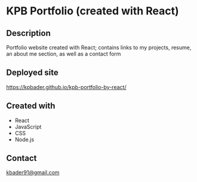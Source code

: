 # KPB Portfolio (created with React)

## Description 
Portfolio website created with React; contains links to my projects, resume, an about me section, as well as a contact form

## Deployed site 
https://kpbader.github.io/kpb-portfolio-by-react/

## Created with 
* React 
* JavaScript
* CSS
* Node.js

## Contact  
kbader91@gmail.com

